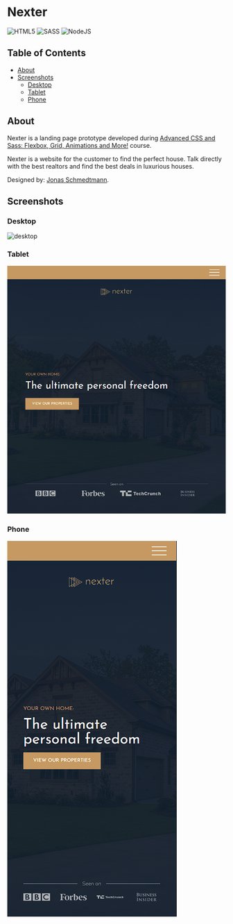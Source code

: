 # Nexter

![HTML5](https://img.shields.io/badge/html5-%23E34F26.svg?style=for-the-badge&logo=html5&logoColor=white)
![SASS](https://img.shields.io/badge/SASS-hotpink.svg?style=for-the-badge&logo=SASS&logoColor=white)
![NodeJS](https://img.shields.io/badge/node.js-6DA55F?style=for-the-badge&logo=node.js&logoColor=white)

## Table of Contents

- [About](#about)
- [Screenshots](#screenshots)
    - [Desktop](#desktop)
    - [Tablet](#tablet)
    - [Phone](#phone)

## About

Nexter is a landing page prototype developed during [Advanced CSS and Sass: Flexbox, Grid, Animations and More!](https://www.udemy.com/course/advanced-css-and-sass/) course.

Nexter is a website for the customer to find the perfect house. Talk directly with the best realtors and find the best deals in luxurious houses.

Designed by: [Jonas Schmedtmann](https://www.udemy.com/user/jonasschmedtmann/).

## Screenshots

### Desktop
![desktop](./img/screenshots/desktop.png)

### Tablet
![tablet](./img/screenshots/tablet.png)

### Phone
![phone](./img/screenshots/phone.png)
